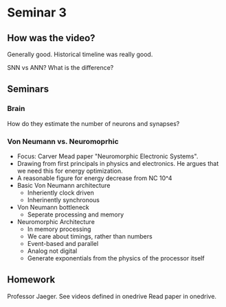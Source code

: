 # Seminar 3

## How was the video?
Generally good.
Historical timeline was really good.

SNN vs ANN? What is the difference?


## Seminars

### Brain
How do they estimate the number of neurons and synapses?

### Von Neumann vs. Neuromoprhic
 * Focus: Carver Mead paper "Neuromorphic Electronic Systems".
 * Drawing from first principals in physics and electronics. He argues that we need this for energy optimization.
 * A reasonable figure for energy decrease from NC 10^4
 * Basic Von Neumann architecture
	- Inheriently clock driven
	- Inherinently synchronous
 * Von Neumann bottleneck
	- Seperate processing and memory
 * Neuromorphic Architecture
	- In memory processing
	- We care about timings, rather than numbers
	- Event-based and parallel
	- Analog not digital
	- Generate exponentials from the physics of the processor itself


## Homework
Professor Jaeger.
See videos defined in onedrive
Read paper in onedrive.

